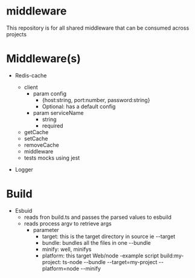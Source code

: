 # middleware

This repository is for all shared middleware that can be consumed across projects

# Middleware(s)

- Redis-cache

  - client
    - param config
      - {host:string, port:number, password:string}
      - Optional: has a default config
    - param serviceName
      - string
      - required
  - getCache
  - setCache
  - removeCache
  - middleware
  - tests mocks using jest

- Logger

# Build

- Esbuid
  - reads fron build.ts and passes the parsed values to esbuild
  - reads process argv to retrieve args
    - parameter
      - target: this is the target directory in source ie --target
      - bundle: bundles all the files in one --bundle
      - minify: well, minifys
      - platform: this target Web/node
        -example script build:my-project: ts-node --bundle --target=my-project --platform=node --minify
